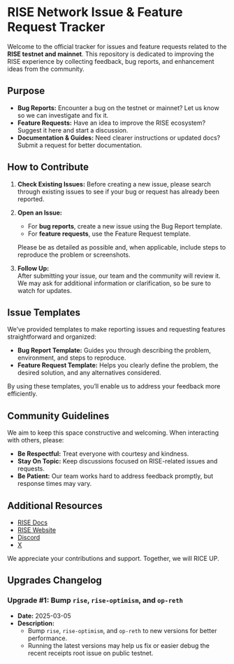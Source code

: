 # RISE Network Issue & Feature Request Tracker

Welcome to the official tracker for issues and feature requests related to the **RISE testnet and mainnet**. This repository is dedicated to improving the RISE experience by collecting feedback, bug reports, and enhancement ideas from the community.

## Purpose

-   **Bug Reports:** Encounter a bug on the testnet or mainnet? Let us know so we can investigate and fix it.
-   **Feature Requests:** Have an idea to improve the RISE ecosystem? Suggest it here and start a discussion.
-   **Documentation & Guides:** Need clearer instructions or updated docs? Submit a request for better documentation.

## How to Contribute

1.  **Check Existing Issues:**
    Before creating a new issue, please search through existing issues to see if your bug or request has already been reported.
    
3.  **Open an Issue:**
    
    -   For **bug reports**, create a new issue using the Bug Report template.
    -   For **feature requests**, use the Feature Request template.
    
    Please be as detailed as possible and, when applicable, include steps to reproduce the problem or screenshots.
    
4.  **Follow Up:**  
    After submitting your issue, our team and the community will review it. We may ask for additional information or clarification, so be sure to watch for updates.
    

## Issue Templates

We’ve provided templates to make reporting issues and requesting features straightforward and organized:

-   **Bug Report Template:** Guides you through describing the problem, environment, and steps to reproduce.
-   **Feature Request Template:** Helps you clearly define the problem, the desired solution, and any alternatives considered.

By using these templates, you’ll enable us to address your feedback more efficiently.

## Community Guidelines

We aim to keep this space constructive and welcoming. When interacting with others, please:

-   **Be Respectful:** Treat everyone with courtesy and kindness.
-   **Stay On Topic:** Keep discussions focused on RISE-related issues and requests.
-   **Be Patient:** Our team works hard to address feedback promptly, but response times may vary.

## Additional Resources

-   [RISE Docs](https://riselabs.xyz/)
-   [RISE Website](https://riselabs.xyz/)
-   [Discord](https://discord.gg/risechain)
-   [X](https://x.com/rise_chain)
  
We appreciate your contributions and support. Together, we will RICE UP. 

## Upgrades Changelog

### Upgrade #1: Bump `rise`, `rise-optimism`, and `op-reth`

- **Date:** 2025-03-05
- **Description:**
  - Bump `rise`, `rise-optimism`, and `op-reth` to new versions for better performance.
  - Running the latest versions may help us fix or easier debug the recent receipts root issue on public testnet.